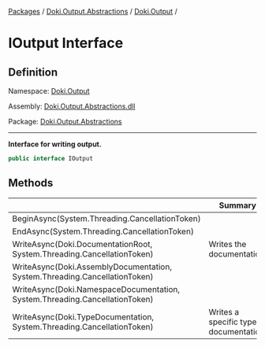 [Packages](../../README.md) / [Doki.Output.Abstractions](../README.md) / [Doki.Output](README.md) / 

# IOutput Interface

## Definition

Namespace: [Doki.Output](README.md)

Assembly: [Doki.Output.Abstractions.dll](../README.md)

Package: [Doki.Output.Abstractions](https://www.nuget.org/packages/Doki.Output.Abstractions)

---

**Interface for writing output.**

```csharp
public interface IOutput
```

## Methods

|   |Summary|
|---|---|
|BeginAsync(System.Threading.CancellationToken)||
|EndAsync(System.Threading.CancellationToken)||
|WriteAsync(Doki.DocumentationRoot, System.Threading.CancellationToken)| Writes the documentation.|
|WriteAsync(Doki.AssemblyDocumentation, System.Threading.CancellationToken)||
|WriteAsync(Doki.NamespaceDocumentation, System.Threading.CancellationToken)||
|WriteAsync(Doki.TypeDocumentation, System.Threading.CancellationToken)| Writes a specific type documentation.|


